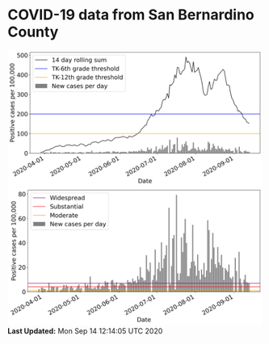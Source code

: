 # COVID-19 data from San Bernardino County
![image1](plots/graph.png)
![image2](plots/classification.png)
**Last Updated:** Mon Sep 14 12:14:05 UTC 2020